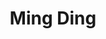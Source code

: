 ---
# Display name
title: Ming Ding

# Full name (for SEO)
first_name: Ming  
last_name: Ding

# Username (this should match the folder name)
authors:
  - Ming_Ding

# Is this the primary user of the site?
superuser: true

# Role/position
role: Group Lead and Principal Scientist, Data 61 (Lab Co-director)

# Organizations/Affiliations
organizations:
  - name: Data61, CSIRO
    url: 'https://people.csiro.au/D/M/Ming-Ding'

# Short bio (displayed in user profile at end of posts)
bio: 'Ming Ding (IEEE M’12-SM’17) is a Principal Research Scientist and Science Lead at Data61, CSIRO, in Sydney, NSW, Australia, and an Adjunct Professor at Swinburne University of Technology. He received his B.S. and M.S. degrees in Electronics Engineering and his Ph.D. in Signal and Information Processing from Shanghai Jiao Tong University (SJTU) in 2004, 2007, and 2011, respectively. His research focuses on data privacy and security, machine learning and AI, and information technology. Dr. Ding has co-authored over 250 publications in IEEE/ACM journals and conferences, 20+ 3GPP standardization contributions, and two books: *Multi-point Cooperative Communication Systems: Theory and Applications* (Springer, 2013) and *Fundamentals of Ultra-Dense Wireless Networks* (Cambridge University Press, 2022). He holds 21 US patents and has co-invented 100+ patents on 4G/5G technologies. Dr. Ding is currently an editor for IEEE Communications Surveys and Tutorials and has received several awards, including the IEEE Signal Processing Society Best Paper Award (2022) and recognition as a Highly Cited Researcher by Clarivate Analytics (2024).'



interests:
  - Cybersecurity and Privacy
  - AI/Machine Learning Security

education:
  courses:
    - course: "Ph.D. in Electronic Engineering"
      institution: "Shanghai Jiao Tong University"
      year: 2010

# Social/Academic Networking
# For available icons, see: https://docs.hugoblox.com/getting-started/page-builder/#icons
#   For an email link, use "fas" icon pack, "envelope" icon, and a link in the
#   form "mailto:your-email@example.com" or "#contact" for contact widget.
social:
  - icon: envelope
    icon_pack: fas
    link: "mailto:Bo.Liu@uts.edu.au"
  - icon: globe
    icon_pack: fas
    link: "https://people.csiro.au/D/M/Ming-Ding"
  - icon: google-scholar
    icon_pack: ai
    link: "https://scholar.google.com/citations?user=BoLiu"
  - icon: orcid
    icon_pack: ai
    link: "https://orcid.org/0000-0002-3603-6617"
# Link to a PDF of your resume/CV from the About widget.
# To enable, copy your resume/CV to `static/files/cv.pdf` and uncomment the lines below.
# - icon: cv
#   icon_pack: ai
#   link: files/cv.pdf

# Enter email to display Gravatar (if Gravatar enabled in Config)
email: ''

# Organizational groups that you belong to (for People widget)
#   Set this to `[]` or comment out if you are not using People widget.
user_groups:
  - Lab Directors

weight: 2
---